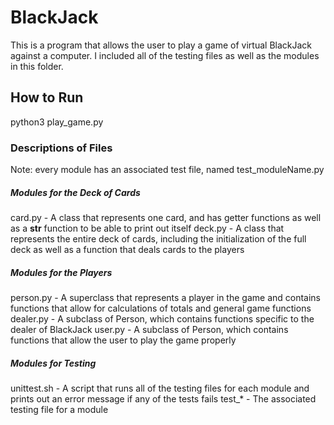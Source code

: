 # BlackJack

This is a program that allows the user to play a game of virtual BlackJack
against a computer. I included all of the testing files as well as the modules
in this folder.

## How to Run

python3 play_game.py

### Descriptions of Files
Note: every module has an associated test file, named test_moduleName.py

##### Modules for the Deck of Cards
card.py - A class that represents one card, and has getter functions as well as a __str__ function to be able to print out itself
deck.py - A class that represents the entire deck of cards, including the initialization of the full deck as well as a function that deals cards to the players

##### Modules for the Players
person.py - A superclass that represents a player in the game and contains functions that allow for calculations of totals and general game functions
dealer.py - A subclass of Person, which contains functions specific to the dealer of BlackJack
user.py - A subclass of Person, which contains functions that allow the user to play the game properly

##### Modules for Testing
unittest.sh - A script that runs all of the testing files for each module and prints out an error message if any of the tests fails
test_* - The associated testing file for a module
